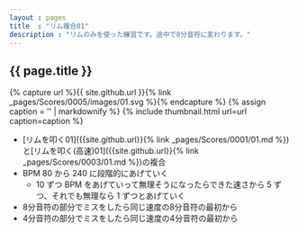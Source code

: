 ```yaml
---
layout : pages
title  : "リム複合01"
description : "リムのみを使った練習です。途中で8分音符に変わります。"
---
```


## {{ page.title }}

{% capture url %}{{ site.github.url }}{% link _pages/Scores/0005/images/01.svg %}{% endcapture %}
{% assign caption = '' | markdownify %}
{% include thumbnail.html url=url caption=caption %}

* [リムを叩く01]({{site.github.url}}{% link _pages/Scores/0001/01.md %})と[リムを叩く(高速)01]({{site.github.url}}{% link _pages/Scores/0003/01.md %})の複合
* BPM 80 から 240 に段階的にあげていく
  * 10 ずつ BPM をあげていって無理そうになったらできた速さから 5 ずつ、それでも無理なら 1 ずつとあげていく
* 8分音符の部分でミスをしたら同じ速度の8分音符の最初から
* 4分音符の部分でミスをしたら同じ速度の4分音符の最初から